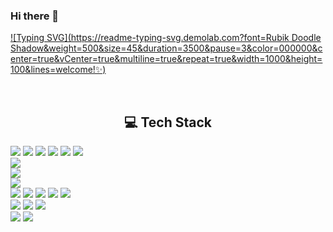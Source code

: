 ### Hi there 👋

[![Typing SVG](https://readme-typing-svg.demolab.com?font=Rubik Doodle Shadow&weight=500&size=45&duration=3500&pause=3&color=000000&center=true&vCenter=true&multiline=true&repeat=true&width=1000&height=100&lines=welcome!✨)](https://git.io/typing-svg)


<div align="center"> 


<br>
    
## 💻 Tech Stack

<div style="display:flex; flex-direction:column; align-items:flex-start;">
    <div>
        <img src="https://img.shields.io/badge/html5-E34F26?style=flat&logo=html5&logoColor=white"> 
        <img src="https://img.shields.io/badge/css-1572B6?style=flat&logo=css3&logoColor=white"> 
        <img src="https://img.shields.io/badge/javascript-F7DF1E?style=flat&logo=javascript&logoColor=black">
        <img src="https://img.shields.io/badge/bootstrap-7952B3?style=flat&logo=bootstrap&logoColor=white">
        <img src="https://img.shields.io/badge/React-61DAFB?style=flat&logo=react&logoColor=black">
        <img src="https://img.shields.io/badge/JQuery-0769AD?style=flat&logo=jquery&logoColor=white">
    </div>
    <div>
        <img src="https://img.shields.io/badge/Java-007396?style=flat&logo=Java&logoColor=white"/></a>
    </div>
    <div>
        <img src="https://img.shields.io/badge/oracle-F80000?style=flat&logo=oracle&logoColor=white"> 
    </div>
    <div>
        <img src="https://img.shields.io/badge/Amazon AWS-232F3E?style=flat&logo=amazon aws&logoColor=white"> 
    </div>
    <div>
        <img src="https://img.shields.io/badge/IntelliJ IDEA-000000?style=flat&logo=intellij-idea&logoColor=white">
        <img src="https://img.shields.io/badge/Visual Studio Code-007ACC?style=flat&logo=visual-studio-code&logoColor=white">
        <img src="https://img.shields.io/badge/Visual Studio-5C2D91?style=flat&logo=visual-studio&logoColor=white">
        <img src="https://img.shields.io/badge/Eclipse IDE-2C2255?style=flat&logo=eclipse-ide&logoColor=white">
        <img src="https://img.shields.io/badge/DBeaver-4D4D4D?style=flat&logo=dbeaver&logoColor=white">
    </div>
    <div>
        <img src="https://img.shields.io/badge/Spring-6DB33F?style=flat&logo=spring&logoColor=white">
        <img src="https://img.shields.io/badge/Spring Boot-6DB33F?style=flat&logo=spring-boot&logoColor=white">
        <img src="https://img.shields.io/badge/Bootstrap-7952B3?style=flat&logo=bootstrap&logoColor=white">
    </div>
    <div>
        <img src="https://img.shields.io/badge/Git-F05032?style=flat&logo=git&logoColor=white">
        <img src="https://img.shields.io/badge/GitHub-181717?style=flat&logo=github&logoColor=white">
    </div>
</div><br>

<!--
**yhg1024/yhg1024** is a ✨ _special_ ✨ repository because its `README.md` (this file) appears on your GitHub profile.

Here are some ideas to get you started:

- 🔭 I’m currently working on ...
- 🌱 I’m currently learning ...
- 👯 I’m looking to collaborate on ...
- 🤔 I’m looking for help with ...
- 💬 Ask me about ...
- 📫 How to reach me: ...
- 😄 Pronouns: ...
- ⚡ Fun fact: ...
-->
